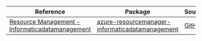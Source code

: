 | Reference | Package | Source |
|---|---|---|
|[Resource Management - Informaticadatamanagement](resourcemanager-informaticadatamanagement-readme.md)|[azure-resourcemanager-informaticadatamanagement](https://repo1.maven.org/maven2/com/azure/resourcemanager/azure-resourcemanager-informaticadatamanagement)|[GitHub](https://github.com/Azure/azure-sdk-for-java/blob/main/sdk/informaticadatamanagement/azure-resourcemanager-informaticadatamanagement)|

